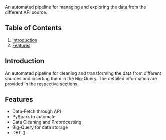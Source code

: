 

An automated pipeline for managing and exploring the data from the different API source.
         


## Table of Contents

1. [Introduction](#introduction)
2. [Features](#features)


## Introduction

An automated pipeline for cleaning and transforming the data from different sources and inserting them in the Big-Query. 
The detailed information are provided in the respective sections. 

## Features

- Data-Fetch through API
- PySpark to automate
- Data Cleaning and Preprocessing
- Big-Query for data storage
- DBT ()
  
